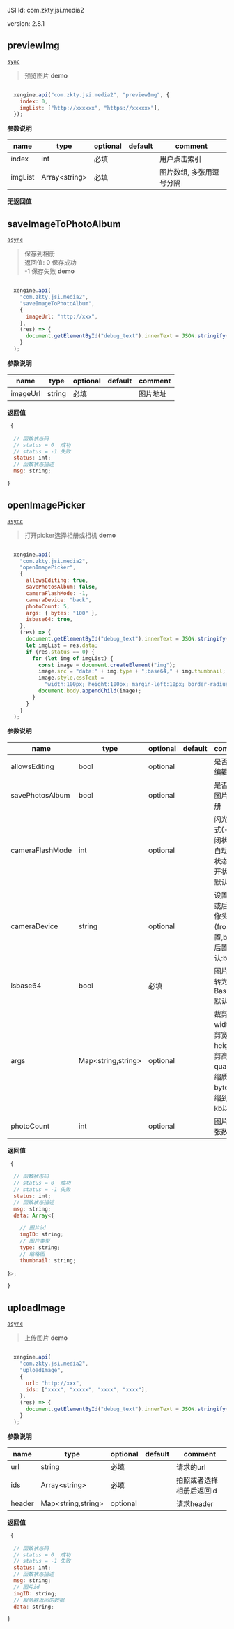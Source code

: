 

JSI Id: com.zkty.jsi.media2

version: 2.8.1



## previewImg
[`sync`](/docs/modules/模块-规范?id=jsi-调用)
> 预览图片
**demo**
``` js

  xengine.api("com.zkty.jsi.media2", "previewImg", {
    index: 0,
    imgList: ["http://xxxxxx", "https://xxxxxx"],
  });

``` 

**参数说明**

| name                        | type      | optional | default   | comment  |
| --------------------------- | --------- | -------- | --------- |--------- |
| index | int | 必填 |  | 用户点击索引 |
| imgList | Array\<string\> | 必填 |  | 图片数组, 多张用逗号分隔 |
**无返回值**



## saveImageToPhotoAlbum
[`async`](/docs/modules/模块-规范?id=jsi-调用)
> 保存到相册<br>返回值: 0 保存成功<br>-1 保存失败
**demo**
``` js

  xengine.api(
    "com.zkty.jsi.media2",
    "saveImageToPhotoAlbum",
    {
      imageUrl: "http://xxx",
    },
    (res) => {
      document.getElementById("debug_text").innerText = JSON.stringify(res);
    }
  );

``` 

**参数说明**

| name                        | type      | optional | default   | comment  |
| --------------------------- | --------- | -------- | --------- |--------- |
| imageUrl | string | 必填 |  | 图片地址 |
**返回值**
``` js
 {

  // 函数状态码
  // status = 0  成功
  // status = -1 失败
  status: int;
  // 函数状态描述
  msg: string;

}
``` 



## openImagePicker
[`async`](/docs/modules/模块-规范?id=jsi-调用)
> 打开picker选择相册或相机
**demo**
``` js

  xengine.api(
    "com.zkty.jsi.media2",
    "openImagePicker",
    {
      allowsEditing: true,
      savePhotosAlbum: false,
      cameraFlashMode: -1,
      cameraDevice: "back",
      photoCount: 5,
      args: { bytes: "100" },
      isbase64: true,
    },
    (res) => {
      document.getElementById("debug_text").innerText = JSON.stringify(res);
      let imgList = res.data;
      if (res.status == 0) {
        for (let img of imgList) {
          const image = document.createElement("img");
          image.src = "data:" + img.type + ";base64," + img.thumbnail;
          image.style.cssText =
            "width:100px; height:100px; margin-left:10px; border-radius:10px;";
          document.body.appendChild(image);
        }
      }
    }
  );

``` 

**参数说明**

| name                        | type      | optional | default   | comment  |
| --------------------------- | --------- | -------- | --------- |--------- |
| allowsEditing | bool | optional |  | 是否允许编辑 |
| savePhotosAlbum | bool | optional |  | 是否保存图片到相册 |
| cameraFlashMode | int | optional |  | 闪光灯模式(-1:关闭状态,0:自动开关状态,1:打开状态),默认:-1 |
| cameraDevice | string | optional |  | 设置前置或后置摄像头(front:前置,back:后置),默认:back |
| isbase64 | bool | 必填 |  | 图片是否转为Base64,默认:true |
| args | Map\<string,string\> | optional |  | 裁剪参数 width:裁剪宽度; height:裁剪高度; quality:压缩质量; bytes:压缩到多少kb以内; |
| photoCount | int | optional |  | 图片选择张数 |
**返回值**
``` js
 {

  // 函数状态码
  // status = 0  成功
  // status = -1 失败
  status: int;
  // 函数状态描述
  msg: string;
  data: Array<{

    // 图片id
    imgID: string;
    // 图片类型
    type: string;
    // 缩略图
    thumbnail: string;
  
}>;

}
``` 



## uploadImage
[`async`](/docs/modules/模块-规范?id=jsi-调用)
> 上传图片
**demo**
``` js

  xengine.api(
    "com.zkty.jsi.media2",
    "uploadImage",
    {
      url: "http://xxx",
      ids: ["xxxx", "xxxxx", "xxxx", "xxxx"],
    },
    (res) => {
      document.getElementById("debug_text").innerText = JSON.stringify(res);
    }
  );

``` 

**参数说明**

| name                        | type      | optional | default   | comment  |
| --------------------------- | --------- | -------- | --------- |--------- |
| url | string | 必填 |  | 请求的url |
| ids | Array\<string\> | 必填 |  | 拍照或者选择相册后返回id |
| header | Map\<string,string\> | optional |  | 请求header |
**返回值**
``` js
 {

  // 函数状态码
  // status = 0  成功
  // status = -1 失败
  status: int;
  // 函数状态描述
  msg: string;
  // 图片id
  imgID: string;
  // 服务器返回的数据
  data: string;

}
``` 


    